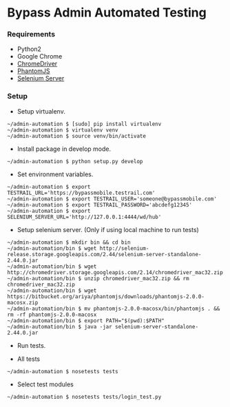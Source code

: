 # Bypass Admin Automated Testing

### Requirements
  - Python2
  - Google Chrome
  - [ChromeDriver](https://sites.google.com/a/chromium.org/chromedriver/home)
  - [PhantomJS](http://phantomjs.org/)
  - [Selenium Server](http://www.seleniumhq.org/download/)

### Setup
- Setup virtualenv.

```
~/admin-automation $ [sudo] pip install virtualenv
~/admin-automation $ virtualenv venv
~/admin-automation $ source venv/bin/activate
```

- Install package in develop mode.

```
~/admin-automation $ python setup.py develop
```

- Set environment variables.

```
~/admin-automation $ export TESTRAIL_URL='https://bypassmobile.testrail.com'
~/admin-automation $ export TESTRAIL_USER='someone@bypassmobile.com'
~/admin-automation $ export TESTRAIL_PASSWORD='abcdefg12345'
~/admin-automation $ export SELENIUM_SERVER_URL='http://127.0.0.1:4444/wd/hub'
```

- Setup selenium server. (Only if using local machine to run tests)

```
~/admin-automation $ mkdir bin && cd bin
~/admin-automation/bin $ wget http://selenium-release.storage.googleapis.com/2.44/selenium-server-standalone-2.44.0.jar
~/admin-automation/bin $ wget http://chromedriver.storage.googleapis.com/2.14/chromedriver_mac32.zip
~/admin-automation/bin $ unzip chromedriver_mac32.zip && rm chromedriver_mac32.zip
~/admin-automation/bin $ wget https://bitbucket.org/ariya/phantomjs/downloads/phantomjs-2.0.0-macosx.zip
~/admin-automation/bin $ mv phantomjs-2.0.0-macosx/bin/phantomjs . && rm -rf phantomjs-2.0.0-macosx
~/admin-automation/bin $ export PATH="$(pwd):$PATH"
~/admin-automation/bin $ java -jar selenium-server-standalone-2.44.0.jar
```

- Run tests.

 - All tests

 ```
 ~/admin-automation $ nosetests tests
 ```

 - Select test modules
 
 ```
 ~/admin-automation $ nosetests tests/login_test.py
 ```
